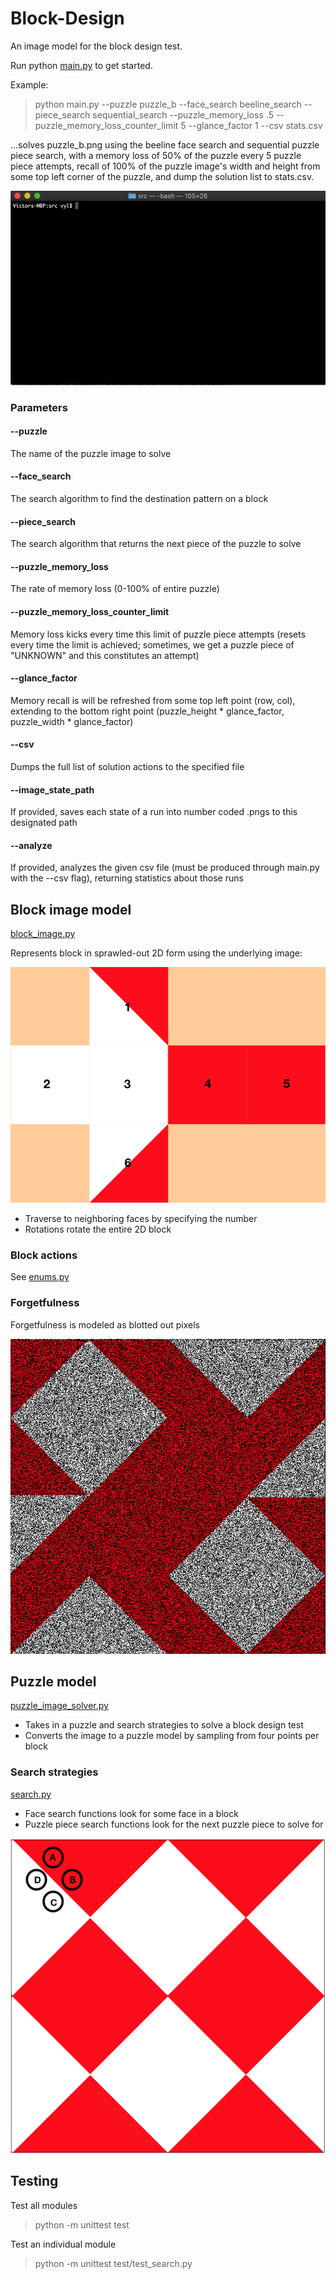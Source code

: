 # Block-Design

An image model for the block design test.

Run python [main.py](https://github.com/v-y-l/Block-Design/blob/main/src/main.py) to get started.

Example:

> python main.py --puzzle puzzle_b --face_search beeline_search --piece_search sequential_search
> --puzzle_memory_loss .5 --puzzle_memory_loss_counter_limit 5 --glance_factor 1 --csv stats.csv

...solves puzzle_b.png using the beeline face search and sequential puzzle piece search, with a memory loss of 50% of the puzzle every 5 puzzle piece attempts, recall of 100% of the puzzle image's width and height from some top left corner of the puzzle, and dump the solution list to stats.csv.

![Demo gif](https://github.com/v-y-l/Block-Design/blob/main/assets/cli_demo.gif)

### Parameters

#### --puzzle
The name of the puzzle image to solve

#### --face_search
The search algorithm to find the destination pattern on a block

#### --piece_search
The search algorithm that returns the next piece of the puzzle to solve

#### --puzzle_memory_loss
The rate of memory loss (0-100% of entire puzzle)

#### --puzzle_memory_loss_counter_limit
Memory loss kicks every time this limit of puzzle piece attempts (resets every time the limit is achieved; sometimes, we get a puzzle piece of "UNKNOWN" and this constitutes an attempt)

#### --glance_factor
Memory recall is will be refreshed from some top left point (row, col), extending to the bottom right point (puzzle_height * glance_factor, puzzle_width * glance_factor)

#### --csv
Dumps the full list of solution actions to the specified file

#### --image_state_path
If provided, saves each state of a run into number coded .pngs to this designated path

#### --analyze
If provided, analyzes the given csv file (must be produced through main.py with the --csv flag), returning statistics about those runs

## Block image model

[block_image.py](https://github.com/v-y-l/Block-Design/blob/main/src/block_image.py)

Represents block in sprawled-out 2D form using the underlying image:

![2D block](https://github.com/v-y-l/Block-Design/blob/main/assets/labeled_block.png)

* Traverse to neighboring faces by specifying the number
* Rotations rotate the entire 2D block

### Block actions

See [enums.py](https://github.com/v-y-l/Block-Design/blob/main/src/utils/enums.py#L25)

### Forgetfulness

Forgetfulness is modeled as blotted out pixels

![50% forgetfulness](https://github.com/v-y-l/Block-Design/blob/main/assets/50_percent_forgotten_puzzle.png)

## Puzzle model

[puzzle_image_solver.py](https://github.com/v-y-l/Block-Design/blob/main/src/puzzle_image_solver.py)

* Takes in a puzzle and search strategies to solve a block design test
* Converts the image to a puzzle model by sampling from four points per block

### Search strategies

[search.py](https://github.com/v-y-l/Block-Design/blob/main/src/search.py)

* Face search functions look for some face in a block
* Puzzle piece search functions look for the next puzzle piece to solve for

![Sampled points](https://github.com/v-y-l/Block-Design/blob/main/assets/puzzle_image_marks.png)

## Testing

Test all modules
> python -m unittest test

Test an individual module
> python -m unittest test/test_search.py
